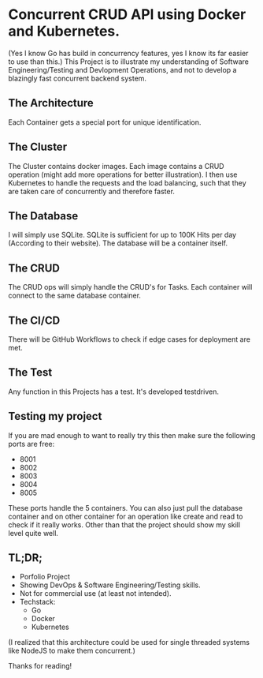 # Concurrent CRUD API using Docker and Kubernetes.
(Yes I know Go has build in concurrency features, yes I know its far easier to use than this.)
This Project is to illustrate my understanding of Software Engineering/Testing and Devlopment Operations, 
and not to develop a blazingly fast concurrent backend system. 

## The Architecture
Each Container gets a special port for unique identification.

## The Cluster
The Cluster contains docker images. Each image contains a CRUD operation (might add more operations for better illustration).
I then use Kubernetes to handle the requests and the load balancing, such that they are taken care of concurrently and therefore faster.

## The Database
I will simply use SQLite. SQLite is sufficient for up to 100K Hits per day (According to their website). The database will be a container itself.

## The CRUD
The CRUD ops will simply handle the CRUD's for Tasks. Each container will connect to the same database container.

## The CI/CD
There will be GitHub Workflows to check if edge cases for deployment are met.

## The Test
Any function in this Projects has a test. It's developed testdriven.

## Testing my project
If you are mad enough to want to really try this then make sure the following ports are free:
- 8001
- 8002
- 8003
- 8004
- 8005

These ports handle the 5 containers. 
You can also just pull the database container and on other container for an operation like create and read to check if it really works. 
Other than that the project should show my skill level quite well.

## TL;DR;
- Porfolio Project
- Showing DevOps & Software Engineering/Testing skills.
- Not for commercial use (at least not intended).
- Techstack:
    - Go
    - Docker
    - Kubernetes

(I realized that this architecture could be used for single threaded systems like NodeJS to make them concurrent.)

Thanks for reading!